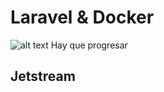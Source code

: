 # Laravel & Docker
<!-- <img src="[https://desarrolloweb.com/home/laravel](https://desarrolloweb.com/storage/tag_images/actual/XLzFK4Nkfc15A4Qn6emJcyP6DvpvdbD46S2mLfbI.png)" align="left" width="192px" height="192px" hspace="10"> -->
![alt text](https://desarrolloweb.com/storage/tag_images/actual/XLzFK4Nkfc15A4Qn6emJcyP6DvpvdbD46S2mLfbI.png)
Hay que progresar
## Jetstream
